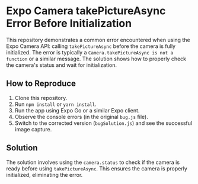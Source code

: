 # Expo Camera takePictureAsync Error Before Initialization

This repository demonstrates a common error encountered when using the Expo Camera API: calling `takePictureAsync` before the camera is fully initialized.  The error is typically a `Camera.takePictureAsync is not a function` or a similar message.  The solution shows how to properly check the camera's status and wait for initialization.

## How to Reproduce

1. Clone this repository.
2. Run `npm install` or `yarn install`.
3. Run the app using Expo Go or a similar Expo client.
4. Observe the console errors (in the original `bug.js` file).
5. Switch to the corrected version (`bugSolution.js`) and see the successful image capture.

## Solution

The solution involves using the `camera.status` to check if the camera is ready before using `takePictureAsync`. This ensures the camera is properly initialized, eliminating the error.